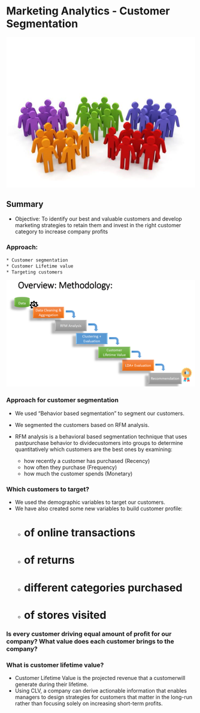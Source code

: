 # Marketing Analytics - Customer Segmentation

![alt text](Screenshots/img1.png "Customer Segmentation")

## Summary

* Objective: To identify our best and valuable customers and develop marketing strategies to retain them and invest in the right customer category to increase company profits

### Approach: 
	* Customer segmentation
	* Customer Lifetime value
	* Targeting customers 


![alt text](Screenshots/img2.png "Overview - Methodology")

### Approach for customer segmentation

* We used “Behavior based segmentation” to segment our customers.
* We segmented the customers based on RFM analysis.

* RFM analysis is a behavioral based segmentation technique that uses pastpurchase behavior to dividecustomers into groups to determine quantitatively which customers are the best ones by examining:
	* how recently a customer has purchased (Recency)
	* how often they purchase (Frequency)
	* how much the customer spends (Monetary)

### Which customers to target?

* We used the demographic variables to target our customers.
* We have also created some new variables to build customer
profile:
	* # of online transactions
	* # of returns
	* # different categories purchased
	* # of stores visited

### Is every customer driving equal amount of profit for our company? What value does each customer brings to the company?

### What is customer lifetime value?

* Customer Lifetime Value is the projected revenue that a customerwill generate during their lifetime.
* Using CLV, a company can derive actionable information that enables managers to design strategies for customers that matter in the long-run rather than focusing solely on increasing short-term profits.





